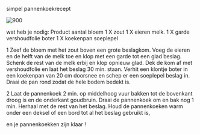 simpel pannenkoekrecept  






![900](https://user-images.githubusercontent.com/91188742/135072778-fbd67820-ea9d-4f14-b6f5-c2071dfc219b.jpeg)







wat heb je nodig:
Product      aantal
bloem        1 X
zout         1 X
eieren
melk.        1 X
garde
vershoudfolie
boter        1 X
koekenpan
soeplepel


1
Zeef de bloem met het zout boven een grote beslagkom. Voeg de eieren en de helft van de melk toe en klop met een garde tot een glad beslag. Schenk de rest van de melk erbij en klop opnieuw glad. Dek de kom af met vershoudfolie en laat het beslag 30 min. staan. Verhit een klontje boter in een koekenpan van 20 cm doorsnee en schep er een soeplepel beslag in. Draai de pan rond zodat de hele bodem bedekt is.

2
Laat de pannenkoek 2 min. op middelhoog vuur bakken tot de bovenkant droog is en de onderkant goudbruin. Draai de pannenkoek om en bak nog 1 min. Herhaal met de rest van het beslag. Houd de pannenkoeken warm onder een deksel of een bord tot al het beslag gebruikt is,


en je pannenkoekken zijn klaar !
